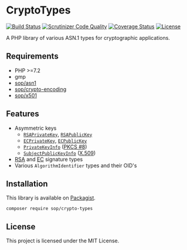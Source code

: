 # CryptoTypes

[![Build Status](https://travis-ci.com/sop/crypto-types.svg?branch=master)](https://travis-ci.com/sop/crypto-types)
[![Scrutinizer Code Quality](https://scrutinizer-ci.com/g/sop/crypto-types/badges/quality-score.png?b=master)](https://scrutinizer-ci.com/g/sop/crypto-types/?branch=master)
[![Coverage Status](https://coveralls.io/repos/github/sop/crypto-types/badge.svg?branch=master)](https://coveralls.io/github/sop/crypto-types?branch=master)
[![License](https://poser.pugx.org/sop/crypto-types/license)](https://github.com/sop/crypto-types/blob/master/LICENSE)

A PHP library of various ASN.1 types for cryptographic applications.

## Requirements

- PHP >=7.2
- gmp
- [sop/asn1](https://github.com/sop/asn1)
- [sop/crypto-encoding](https://github.com/sop/crypto-encoding)
- [sop/x501](https://github.com/sop/x501)

## Features

- Asymmetric keys
  - [`RSAPrivateKey`](https://tools.ietf.org/html/rfc2437#section-11.1.2),
    [`RSAPublicKey`](https://tools.ietf.org/html/rfc2437#section-11.1.1)
  - [`ECPrivateKey`](https://tools.ietf.org/html/rfc5915#section-3),
    [`ECPublicKey`](https://tools.ietf.org/html/rfc5480#section-2.2)
  - [`PrivateKeyInfo`](https://tools.ietf.org/html/rfc5208#section-5)
    ([PKCS #8](https://tools.ietf.org/html/rfc5208))
  - [`SubjectPublicKeyInfo`](https://tools.ietf.org/html/rfc5280#section-4.1)
    ([X.509](https://tools.ietf.org/html/rfc5280))
- [RSA](https://tools.ietf.org/html/rfc2313#section-10) and
  [EC](https://tools.ietf.org/html/rfc3278#section-8.2) signature types
- Various `AlgorithmIdentifier` types and their OID's

## Installation

This library is available on
[Packagist](https://packagist.org/packages/sop/crypto-types).

    composer require sop/crypto-types

## License

This project is licensed under the MIT License.
